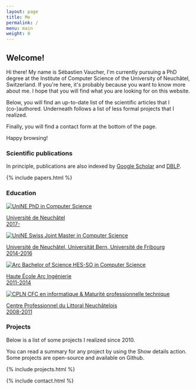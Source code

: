 ```yaml
---
layout: page
title: Me
permalink: /
menu: main
weight: 0
---
```


## Welcome!

Hi there! My name is Sébastien Vaucher, I'm currently pursuing a PhD degree at the Institute of Computer Science of the University of Neuchâtel, Switzerland.
If you're here, it's probably because you want to know more about me.
I hope that you will find what you are looking for on this website.

Below, you will find an up-to-date list of the scientific articles that I (co-)authored.
Underneath follows a list of less formal projects that I realized.

Finally, you will find a contact form at the bottom of the page.

Happy browsing!

### Scientific publications

In principle, publications are also indexed by [Google Scholar](https://scholar.google.fr/citations?user=K1yM-cYAAAAJ) and [DBLP](https://dblp.org/pers/hd/v/Vaucher:S=eacute=bastien).

{% include papers.html %}

### Education

<div class="collection">
    <a href="https://www.unine.ch/iiun" class="collection-item avatar">
        <img src="images/unine.png" alt="UniNE" class="circle">
        <span class="title">PhD in Computer Science</span>
        <p>Université de Neuchâtel<br/>2017-</p>
    </a>
    <a href="http://mcs.unibnf.ch/" class="collection-item avatar">
        <img src="images/unine.png" alt="UniNE" class="circle">
        <span class="title">Swiss Joint Master in Computer Science</span>
        <p>Université de Neuchâtel, Universität Bern, Université de Fribourg<br/>2014-2016</p>
    </a>
    <a href="https://www.he-arc.ch/ingenierie" class="collection-item avatar">
        <img src="images/arc.png" alt="Arc" class="circle">
        <span class="title">Bachelor of Science HES-SO in Computer Science</span>
        <p>Haute École Arc Ingénierie<br/>2011-2014</p>
    </a>
    <a href="http://www.cpln.ch/" class="collection-item avatar">
        <img src="images/cpln.png" alt="CPLN" class="circle">
        <span class="title">CFC en informatique &amp; Maturité professionnelle technique</span>
        <p>Centre Professionnel du Littoral Neuchâtelois<br/>2008-2011</p>
    </a>
</div>

### Projects

Below is a list of some projects I realized since 2010.

You can read a summary for any project by using the Show details action. Some projects are open-source and available on Github.

{% include projects.html %}

{% include contact.html %}
